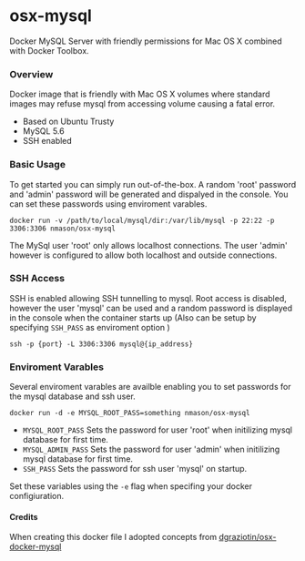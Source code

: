# osx-mysql
Docker MySQL Server with friendly permissions for Mac OS X combined with Docker Toolbox.

### Overview
Docker image that is friendly with Mac OS X volumes where standard images may refuse mysql from accessing volume causing a fatal error.

- Based on Ubuntu Trusty
- MySQL 5.6
- SSH enabled

### Basic Usage
To get started you can simply run out-of-the-box.  A random 'root' password and 'admin' password will be generated and dispalyed in the console.  You can set these passwords using enviroment varables.

```
docker run -v /path/to/local/mysql/dir:/var/lib/mysql -p 22:22 -p 3306:3306 nmason/osx-mysql
```

The MySql user 'root' only allows localhost connections.  The user 'admin' however is configured to allow both localhost and outside connections.

### SSH Access
SSH is enabled allowing SSH tunnelling to mysql.  Root access is disabled, however the user 'mysql' can be used and a random password is displayed in the console when the container starts up (Also can be setup by specifying ```SSH_PASS``` as enviroment option )

```
ssh -p {port} -L 3306:3306 mysql@{ip_address}
```

### Enviroment Varables

Several enviroment varables are availble enabling you to set passwords for the mysql database and ssh user.

```
docker run -d -e MYSQL_ROOT_PASS=something nmason/osx-mysql
```


- ```MYSQL_ROOT_PASS``` Sets the password for user 'root' when initilizing mysql database for first time.
- ```MYSQL_ADMIN_PASS``` Sets the password for user 'admin' when initilizing mysql database for first time.
- ```SSH_PASS``` Sets the password for ssh user 'mysql' on startup.

Set these variables using the ```-e``` flag when specifing your docker configiuration.

#### Credits

When creating this docker file I adopted concepts from [dgraziotin/osx-docker-mysql](https://github.com/dgraziotin/osx-docker-mysql)


